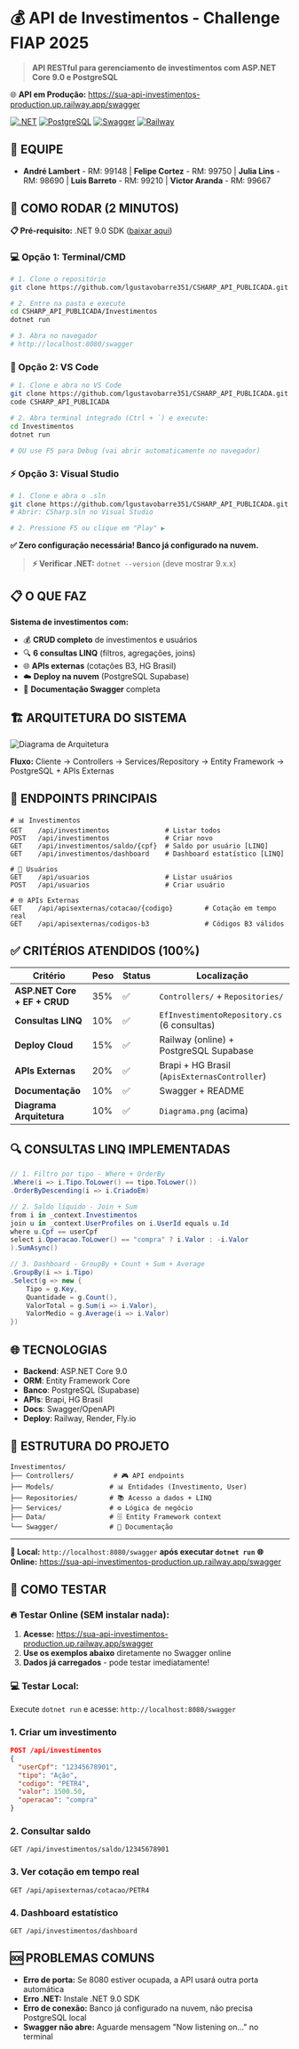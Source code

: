 # 💰 API de Investimentos - Challenge FIAP 2025

> **API RESTful para gerenciamento de investimentos com ASP.NET Core 9.0 e PostgreSQL**

🌐 **API em Produção:** https://sua-api-investimentos-production.up.railway.app/swagger

[![.NET](https://img.shields.io/badge/.NET-9.0-purple.svg)](https://dotnet.microsoft.com/)
[![PostgreSQL](https://img.shields.io/badge/PostgreSQL-16-336791.svg)](https://www.postgresql.org/)
[![Swagger](https://img.shields.io/badge/Swagger-OpenAPI-85EA2D.svg)](https://swagger.io/)
[![Railway](https://img.shields.io/badge/Deploy-Railway-success.svg)](https://sua-api-investimentos-production.up.railway.app)

## 👥 **EQUIPE**
- **André Lambert** - RM: 99148 | **Felipe Cortez** - RM: 99750 | **Julia Lins** - RM: 98690 | **Luis Barreto** - RM: 99210 | **Victor Aranda** - RM: 99667

## 🚀 **COMO RODAR (2 MINUTOS)**

**📋 Pré-requisito:** .NET 9.0 SDK ([baixar aqui](https://dotnet.microsoft.com/download/dotnet/9.0))

### **💻 Opção 1: Terminal/CMD**
```bash
# 1. Clone o repositório
git clone https://github.com/lgustavobarre351/CSHARP_API_PUBLICADA.git

# 2. Entre na pasta e execute
cd CSHARP_API_PUBLICADA/Investimentos
dotnet run

# 3. Abra no navegador
# http://localhost:8080/swagger
```

### **🔧 Opção 2: VS Code**
```bash
# 1. Clone e abra no VS Code
git clone https://github.com/lgustavobarre351/CSHARP_API_PUBLICADA.git
code CSHARP_API_PUBLICADA

# 2. Abra terminal integrado (Ctrl + `) e execute:
cd Investimentos
dotnet run

# OU use F5 para Debug (vai abrir automaticamente no navegador)
```

### **⚡ Opção 3: Visual Studio**
```bash
# 1. Clone e abra o .sln
git clone https://github.com/lgustavobarre351/CSHARP_API_PUBLICADA.git
# Abrir: CSharp.sln no Visual Studio

# 2. Pressione F5 ou clique em "Play" ▶️
```

**✅ Zero configuração necessária! Banco já configurado na nuvem.**

> **⚡ Verificar .NET:** `dotnet --version` (deve mostrar 9.x.x)

## 📋 **O QUE FAZ**

**Sistema de investimentos com:**
- 💰 **CRUD completo** de investimentos e usuários
- 🔍 **6 consultas LINQ** (filtros, agregações, joins)
- 🌐 **APIs externas** (cotações B3, HG Brasil) 
- ☁️ **Deploy na nuvem** (PostgreSQL Supabase)
- 📖 **Documentação Swagger** completa

## 🏗️ **ARQUITETURA DO SISTEMA**

![Diagrama de Arquitetura](Diagrama.png)

**Fluxo:** Cliente → Controllers → Services/Repository → Entity Framework → PostgreSQL + APIs Externas

## 🎯 **ENDPOINTS PRINCIPAIS**

```http
# 📊 Investimentos
GET    /api/investimentos              # Listar todos
POST   /api/investimentos              # Criar novo
GET    /api/investimentos/saldo/{cpf}  # Saldo por usuário [LINQ]
GET    /api/investimentos/dashboard    # Dashboard estatístico [LINQ]

# 👥 Usuários  
GET    /api/usuarios                   # Listar usuários
POST   /api/usuarios                   # Criar usuário

# 🌐 APIs Externas
GET    /api/apisexternas/cotacao/{codigo}        # Cotação em tempo real
GET    /api/apisexternas/codigos-b3              # Códigos B3 válidos
```

## ✅ **CRITÉRIOS ATENDIDOS (100%)**

| Critério | Peso | Status | Localização |
|----------|------|--------|-------------|
| **ASP.NET Core + EF + CRUD** | 35% | ✅ | `Controllers/` + `Repositories/` |
| **Consultas LINQ** | 10% | ✅ | `EfInvestimentoRepository.cs` (6 consultas) |
| **Deploy Cloud** | 15% | ✅ | Railway (online) + PostgreSQL Supabase |
| **APIs Externas** | 20% | ✅ | Brapi + HG Brasil (`ApisExternasController`) |
| **Documentação** | 10% | ✅ | Swagger + README |
| **Diagrama Arquitetura** | 10% | ✅ | `Diagrama.png` (acima) |

## 🔍 **CONSULTAS LINQ IMPLEMENTADAS**

```csharp
// 1. Filtro por tipo - Where + OrderBy
.Where(i => i.Tipo.ToLower() == tipo.ToLower())
.OrderByDescending(i => i.CriadoEm)

// 2. Saldo líquido - Join + Sum  
from i in _context.Investimentos
join u in _context.UserProfiles on i.UserId equals u.Id
where u.Cpf == userCpf
select i.Operacao.ToLower() == "compra" ? i.Valor : -i.Valor
).SumAsync()

// 3. Dashboard - GroupBy + Count + Sum + Average
.GroupBy(i => i.Tipo)
.Select(g => new {
    Tipo = g.Key,
    Quantidade = g.Count(),
    ValorTotal = g.Sum(i => i.Valor),
    ValorMedio = g.Average(i => i.Valor)
})
```

## 🌐 **TECNOLOGIAS**

- **Backend**: ASP.NET Core 9.0
- **ORM**: Entity Framework Core
- **Banco**: PostgreSQL (Supabase)
- **APIs**: Brapi, HG Brasil  
- **Docs**: Swagger/OpenAPI
- **Deploy**: Railway, Render, Fly.io

## 📖 **ESTRUTURA DO PROJETO**

```
Investimentos/
├── Controllers/          # 🎮 API endpoints
├── Models/              # 📊 Entidades (Investimento, User)  
├── Repositories/        # 📚 Acesso a dados + LINQ
├── Services/            # ⚙️ Lógica de negócio
├── Data/                # 🗄️ Entity Framework context
└── Swagger/             # 📖 Documentação
```

---

**🎯 Local:** `http://localhost:8080/swagger` **após executar `dotnet run`**
**🌐 Online:** https://sua-api-investimentos-production.up.railway.app/swagger

## 🧪 **COMO TESTAR**

### **🔥 Testar Online (SEM instalar nada):**
1. **Acesse:** https://sua-api-investimentos-production.up.railway.app/swagger
2. **Use os exemplos abaixo** diretamente no Swagger online
3. **Dados já carregados** - pode testar imediatamente!

### **💻 Testar Local:**
Execute `dotnet run` e acesse: `http://localhost:8080/swagger`

### **1. Criar um investimento**
```json
POST /api/investimentos
{
  "userCpf": "12345678901",
  "tipo": "Ação",
  "codigo": "PETR4", 
  "valor": 1500.50,
  "operacao": "compra"
}
```

### **2. Consultar saldo**
```
GET /api/investimentos/saldo/12345678901
```

### **3. Ver cotação em tempo real**
```
GET /api/apisexternas/cotacao/PETR4
```

### **4. Dashboard estatístico**
```
GET /api/investimentos/dashboard
```

## 🆘 **PROBLEMAS COMUNS**

- **Erro de porta:** Se 8080 estiver ocupada, a API usará outra porta automática
- **Erro .NET:** Instale .NET 9.0 SDK 
- **Erro de conexão:** Banco já configurado na nuvem, não precisa PostgreSQL local
- **Swagger não abre:** Aguarde mensagem "Now listening on..." no terminal

